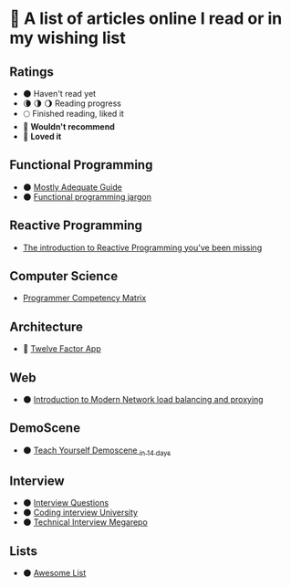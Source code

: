 # :bookmark: A list of articles online I read or in my wishing list

## Ratings

- 🌑 Haven't read yet
- 🌘 🌗 🌖 Reading progress
- 🌕 Finished reading, liked it
- 🌝 **Wouldn't recommend**
- 🌟 **Loved it**

## Functional Programming
- 🌑 [Mostly Adequate Guide](https://github.com/MostlyAdequate/mostly-adequate-guide)
- 🌑 [Functional programming jargon](https://github.com/hemanth/functional-programming-jargon)

## Reactive Programming
- [The introduction to Reactive Programming you've been missing](https://gist.github.com/staltz/868e7e9bc2a7b8c1f754)

## Computer Science
- [Programmer Competency Matrix](http://sijinjoseph.com/programmer-competency-matrix/)

## Architecture
- 🌟 [Twelve Factor App](https://12factor.net/)

## Web
- 🌑 [Introduction to Modern Network load balancing and proxying](https://blog.envoyproxy.io/introduction-to-modern-network-load-balancing-and-proxying-a57f6ff80236)

## DemoScene
- 🌑 [Teach Yourself Demoscene <sub>in 14 days</sub>](https://github.com/psenough/teach_yourself_demoscene_in_14_days)

## Interview
- 🌑 [Interview Questions](https://github.com/MaximAbramchuck/awesome-interview-questions)
- 🌑 [Coding interview University](https://github.com/jwasham/coding-interview-university)
- 🌑 [Technical Interview Megarepo](https://github.com/jdsutton/Technical-Interview-Megarepo)

## Lists
- 🌑 [Awesome List](https://github.com/sindresorhus/awesome)
